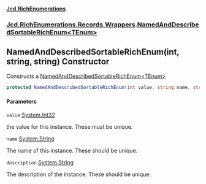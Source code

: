 #### [Jcd.RichEnumerations](index.md 'index')
### [Jcd.RichEnumerations.Records.Wrappers](Jcd.RichEnumerations.Records.Wrappers.md 'Jcd.RichEnumerations.Records.Wrappers').[NamedAndDescribedSortableRichEnum&lt;TEnum&gt;](Jcd.RichEnumerations.Records.Wrappers.NamedAndDescribedSortableRichEnum_TEnum_.md 'Jcd.RichEnumerations.Records.Wrappers.NamedAndDescribedSortableRichEnum<TEnum>')

## NamedAndDescribedSortableRichEnum(int, string, string) Constructor

Constructs a [NamedAndDescribedSortableRichEnum&lt;TEnum&gt;](Jcd.RichEnumerations.Records.Wrappers.NamedAndDescribedSortableRichEnum_TEnum_.md 'Jcd.RichEnumerations.Records.Wrappers.NamedAndDescribedSortableRichEnum<TEnum>')

```csharp
protected NamedAndDescribedSortableRichEnum(int value, string name, string description);
```
#### Parameters

<a name='Jcd.RichEnumerations.Records.Wrappers.NamedAndDescribedSortableRichEnum_TEnum_.NamedAndDescribedSortableRichEnum(int,string,string).value'></a>

`value` [System.Int32](https://docs.microsoft.com/en-us/dotnet/api/System.Int32 'System.Int32')

the value for this instance. These must be unique.

<a name='Jcd.RichEnumerations.Records.Wrappers.NamedAndDescribedSortableRichEnum_TEnum_.NamedAndDescribedSortableRichEnum(int,string,string).name'></a>

`name` [System.String](https://docs.microsoft.com/en-us/dotnet/api/System.String 'System.String')

The name of this instance. These should be unique.

<a name='Jcd.RichEnumerations.Records.Wrappers.NamedAndDescribedSortableRichEnum_TEnum_.NamedAndDescribedSortableRichEnum(int,string,string).description'></a>

`description` [System.String](https://docs.microsoft.com/en-us/dotnet/api/System.String 'System.String')

The description of the instance. These should be unique.
